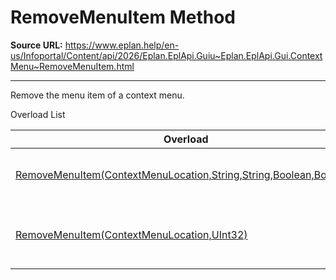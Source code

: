 # RemoveMenuItem Method

**Source URL:** https://www.eplan.help/en-us/Infoportal/Content/api/2026/Eplan.EplApi.Guiu~Eplan.EplApi.Gui.ContextMenu~RemoveMenuItem.html

---

Remove the menu item of a context menu.

Overload List

| Overload | Description |
| --- | --- |
| [RemoveMenuItem(ContextMenuLocation,String,String,Boolean,Boolean)](Eplan.EplApi.Guiu~Eplan.EplApi.Gui.ContextMenu~RemoveMenuItem(ContextMenuLocation,String,String,Boolean,Boolean).html) | Remove the menu item of a context menu. |
| [RemoveMenuItem(ContextMenuLocation,UInt32)](Eplan.EplApi.Guiu~Eplan.EplApi.Gui.ContextMenu~RemoveMenuItem(ContextMenuLocation,UInt32).html) | Remove the menu item of a context menu of the index. |
